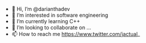 - 👋 Hi, I’m @darianthadev
- 👀 I’m interested in software engineering
- 🌱 I’m currently learning C++
- 💞️ I’m looking to collaborate on ...
- 📫 How to reach me https://www.twitter.com/jactual_

<!---
darianthadev/darianthadev is a ✨ special ✨ repository because its `README.md` (this file) appears on your GitHub profile.
You can click the Preview link to take a look at your changes.
--->

